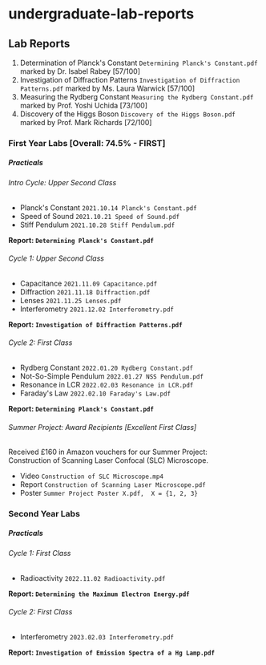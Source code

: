 # undergraduate-lab-reports

## Lab Reports

1. Determination of Planck's Constant `Determining Planck's Constant.pdf`
   marked by Dr. Isabel Rabey [57/100]
2. Investigation of Diffraction Patterns `Investigation of Diffraction Patterns.pdf`
   marked by Ms. Laura Warwick [57/100]
3. Measuring the Rydberg Constant `Measuring the Rydberg Constant.pdf`
   marked by Prof. Yoshi Uchida [73/100]
4. Discovery of the Higgs Boson `Discovery of the Higgs Boson.pdf`
   marked by Prof. Mark Richards [72/100]

### First Year Labs [Overall: 74.5% - FIRST]

##### Practicals

###### Intro Cycle: Upper Second Class

- Planck's Constant `2021.10.14 Planck's Constant.pdf`
- Speed of Sound `2021.10.21 Speed of Sound.pdf`
- Stiff Pendulum `2021.10.28 Stiff Pendulum.pdf`

**Report: `Determining Planck's Constant.pdf`**

###### Cycle 1: Upper Second Class

- Capacitance `2021.11.09 Capacitance.pdf`
- Diffraction `2021.11.18 Diffraction.pdf`
- Lenses `2021.11.25 Lenses.pdf`
- Interferometry `2021.12.02 Interferometry.pdf`

**Report: `Investigation of Diffraction Patterns.pdf`**

###### Cycle 2: First Class

- Rydberg Constant `2022.01.20 Rydberg Constant.pdf`
- Not-So-Simple Pendulum `2022.01.27 NSS Pendulum.pdf`
- Resonance in LCR `2022.02.03 Resonance in LCR.pdf`
- Faraday's Law `2022.02.10 Faraday's Law.pdf`

**Report: `Determining Planck's Constant.pdf`**

###### Summer Project: Award Recipients [Excellent First Class]

Received £160 in Amazon vouchers for our Summer Project:<br />
Construction of Scanning Laser Confocal (SLC) Microscope.

- Video `Construction of SLC Microscope.mp4`
- Report `Construction of Scanning Laser Microscope.pdf`
- Poster `Summer Project Poster X.pdf,  X = {1, 2, 3}`

### Second Year Labs

##### Practicals

###### Cycle 1: First Class

- Radioactivity `2022.11.02 Radioactivity.pdf`

**Report: `Determining the Maximum Electron Energy.pdf`**

###### Cycle 2: First Class

- Interferometry `2023.02.03 Interferometry.pdf`

**Report: `Investigation of Emission Spectra of a Hg Lamp.pdf`**